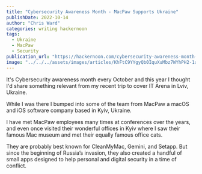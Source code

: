 ```yaml
---
title: "Cybersecurity Awareness Month - MacPaw Supports Ukraine"
publishDate: 2022-10-14
author: "Chris Ward"
categories: writing hackernoon
tags: 
  - Ukraine
  - MacPaw
  - Security
publication_url: "https://hackernoon.com/cybersecurity-awareness-month-macpaw-supports-ukraine"
image: "../../../assets/images/articles/KhFtC9YYgyQb0IquXuMbz7WYhPH2-1a932gz.jpeg"
---
```

It's Cybersecurity awareness month every October and this year I thought I'd share something relevant from my recent trip to cover IT Arena in Lviv, Ukraine.

While I was there I bumped into some of the team from MacPaw a macOS and iOS software company based in Kyiv, Ukraine.

I have met MacPaw employees many times at conferences over the years, and even once visited their wonderful offices in Kyiv where I saw their famous Mac museum and met their equally famous office cats.

They are probably best known for CleanMyMac, Gemini, and Setapp. But since the beginning of Russia’s invasion, they also created a handful of small apps designed to help personal and digital security in a time of conflict.